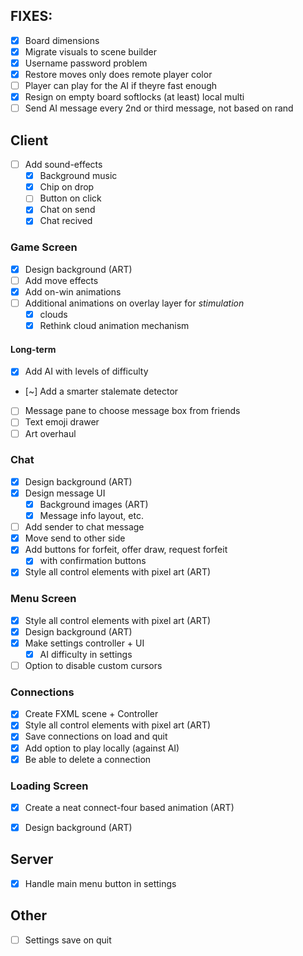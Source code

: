 ## FIXES:

- [x] Board dimensions
- [x] Migrate visuals to scene builder
- [x] Username password problem
- [x] Restore moves only does remote player color
- [ ] Player can play for the AI if theyre fast enough
- [x] Resign on empty board softlocks (at least) local multi
- [ ] Send AI message every 2nd or third message, not based on rand

## Client

- [ ] Add sound-effects 
    - [x] Background music
    - [x] Chip on drop
    - [ ] Button on click
    - [x] Chat on send
    - [x] Chat recived

### Game Screen
- [x] Design background (ART) 
- [ ] Add move effects
- [x] Add on-win animations
- [ ] Additional animations on overlay layer for *stimulation*
    - [x] clouds
    - [x] Rethink cloud animation mechanism

#### Long-term
- [x] Add AI with levels of difficulty
- [~] Add a smarter stalemate detector
- [ ] Message pane to choose message box from friends
- [ ] Text emoji drawer
- [ ] Art overhaul

### Chat
- [x] Design background (ART) 
- [x] Design message UI 
    - [x] Background images (ART)
    - [x] Message info layout, etc.
- [ ] Add sender to chat message
- [x] Move send to other side
- [x] Add buttons for forfeit, offer draw, request forfeit
    - [x] with confirmation buttons
- [x] Style all control elements with pixel art (ART)

### Menu Screen
- [x] Style all control elements with pixel art (ART)
- [x] Design background (ART) 
- [x] Make settings controller + UI
    - [x] AI difficulty in settings
- [ ] Option to disable custom cursors

### Connections
- [x] Create FXML scene + Controller
- [x] Style all control elements with pixel art  (ART)
- [x] Save connections on load and quit
- [x] Add option to play locally (against AI)
- [x] Be able to delete a connection

### Loading Screen
- [x] Create a neat connect-four based animation (ART)
- [x] Design background (ART) 


## Server
- [x] Handle main menu button in settings

## Other
- [ ] Settings save on quit
